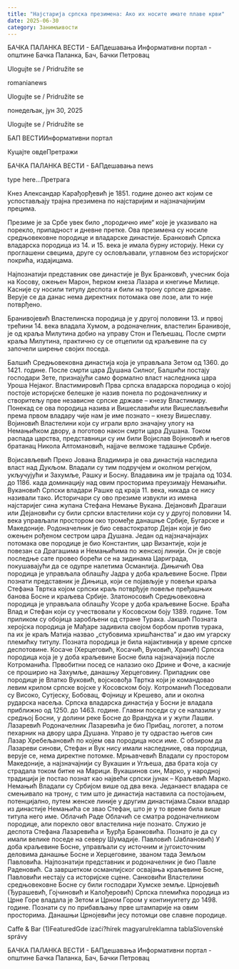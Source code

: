 ```yaml
---
title: "Најстарија српска презимена: Ако их носите имате плаве крви"
date: 2025-06-30
category: Занимљивости
---
```


БАЧКА ПАЛАНКА ВЕСТИ - БАПдешавања Информативни портал - општине Бачка Паланка, Бач, Бачки Петровац

Ulogujte se / Pridružite se

romanianews

Ulogujte se / Pridružite se

понедељак, јун 30, 2025

Ulogujte se / Pridružite se

БАП ВЕСТИИнформативни портал

Куцајте овдеПретражи

БАЧКА ПАЛАНКА ВЕСТИ - БАПдешавања news

type here...Претрага

Кнез Александар Карађорђевић је 1851. године донео акт којим се успостављају трајна презимена по најстаријим и најзначајнијим прецима.

Презиме је за Србе увек било „породично име“ које је указивало на порекло, припадност и дневне претке. Ова презимена су носиле средњовековне породице и владарске династије.
Бранковић
Српска владарска породица из 14. и 15. века је имала бурну историју. Неки су проглашени свецима, друге су ословљавали, углавном без историјског покрића, издајицама.


Најпознатији представник ове династије је Вук Бранковић, учесник боја на Косову, ожењен Марон, ћерком кнеза Лазара и кнегиње Милице. Касније су носили титулу деспота и били на трону српске државе. Верује се да данас нема директних потомака ове лозе, али то није потврђено.


Бранивојевић
Властелинска породица је у другој половини 13. и првој трећини 14. века владала Хумом, а родоначелник, властелин Бранивоје, је од краља Милутина добио на управу Стон и Пељешац.
После смрти краља Милутина, практично су се отцепили од краљевине па су започели ширење својих поседа.


Балшић
Средњовековна династија која је управљала Зетом од 1360. до 1421. године. После смрти цара Душана Силног, Балшићи постају господари Зете, признајући само формално власт наследника цара Уроша Нејаког.
Властимировић
Прва српска владарска породица о којој постоје историјске белешке је назив понела по родоначелнику и створитељу прве независне српске државе – кнезу Властимиру. Понекад се ова породица назива и Вишеславићи или Вишеслављевићи према првом владару чије нам је име познато – кнезу Вишеславу.
Војиновић
Властелини који су играли врло значајну улогу на Немањићком двору, а поготово након смрти цара Душана. Током распада царства, представници су им били Војислав Војиновић и његов братанац Никола Алтомановић, најјаче велможе тадашње Србије.












Војисављевић
Преко Јована Владимира је ова династија наследила власт над Дукљом. Владали су тим подручјем и околном регијом, укључујући и Захумље, Рашку и Босну. Владавина им је трајала од 1034. до 1186. када доминацију над овим просторима преузимају Немањићи.
Вукановић
Српски владари Рашке од краја 11. века, никада се нису називали тако. Историчари су ово презиме извукли из имена најстаријег сина жупана Стефана Немање Вукана.
Дејановић
Драгаши или Дејановићи су били српски властелини који су у другој половини 14. века управљали простором око тромеђе данашње Србије, Бугарске и Македоније. Родоначелник је био севастократор Дејан који је био ожењен рођеном сестром цара Душана.
Један од најзначајнајих потомака ове породице је био Константин, цар Византије, који је повезан са Драгашима и Немањићима по женској линији. Он је своје последње сате провео борећи се на зидинама Цариграда, покушавајући да се одупре налетима Османлија.
Дињичић
Ова породица је управљала облашћу Јадра у доба краљевине Босне. Први познати представник је Дињица, који се појављује у повељи краља Стефана Твртка којом српски краљ потврђује повеље пређашњих банова Босне и краљева Србије.
Златоносовић
Средњовековна породица је управљала облашћу Усоре у доба краљевине Босне. Браћа Влад и Стефан који су учествовали у Косовском боју 1389. године. Том приликом су обојица заробљени од стране Турака.
Јакшић
Позната херојска породица је Мађаре задивила својом борбом против турака, па их је краљ Матија назвао „стубовима хришћанства“ и дао им угарску племићку титулу.
Позната породица је била најактивнија у време српске деспотовине.
Косаче (Херцеговић, Косачић, Вуковић, Хранић)
Српска породица која је у доба краљевине Босне била најзначајнија после Котроманића. Првобитни посед се налазио око Дрине и Фоче, а касније се проширио на Захумље, данашњу Херцеговину.
Припадник ове породице је Влатко Вуковић, војсковођа Твртка који је командовао левим крилом српске војске у Косовском боју.
Котроманић
Поседовали су Високо, Сутјеску, Бобовац, Фојницу и Крешево, али и околна рударска насеља.
Српска владарска династија у Босни је владала приближно од 1250. до 1463. године. Главни поседи су се налазили у средњој Босни, у долини реке Босне до Врандука и у жупи Лашви.
Лазаревић
Родоначелник Лазаревића је био Прибац, логотет, а потом пехарник на двору цара Душана. Управо је ту одрастао његов син Лазар Хребељановић по којем ова породица носи име. С обзиром да Лазареви синови, Стефан и Вук нису имали наследнике, ова породица, верује се, нема директне потомке.
Мрњавчевић
Владали су простором Македоније, а најзначајнији су Вукашин и Угљеша, два брата која су страдала током битке на Марици. Вукашинов син, Марко, у народној традицији је постао познат као највећи српски јунак – Краљевић Марко.
Немањић
Владали су Србијом више од два века. Једанаест владара се смењивало на трону, с тим што је династија наставила са постојањем, потенцијално, путем женске линије у другим династијама.Сваки владар из династије Немањића се звао Стефан, што је у то време била више титула него име.
Облачић
Раде Облачић се сматра родоначелником породице, али порекло овог властелина није познато. Служио је деспота Стефана Лазаревића и Ђурђа Бранковића.
Познато је да су имали велике поседе на северу Шумадије.
Павловић (Јаблановић)
У доба краљевине Босне, управљали су источним и југоисточним деловима данашње Босне и Херцеговине, званом тада Земљом Павловића. Најпознатији представник и родоначелник је био Павле Раденовић. Са завршетком османлијског освајања краљевине Босне, Павловићи нестају са историјске сцене.
Санковићи
Властелини средњовековне Босне су били господари Хумске земље.
Црнојевић (Ђурашевић, Гојчиновић и Калођеровић)
Српска племићка породица из Црне Горе владала је Зетом и Црном Гором у континуитету до 1498. године. Познати су по прибављању прве штампарије на овим просторима. Данашњи Црнојевићи јесу потомци ове славне породице.

Caffe & Bar (1)FeaturedGde izaći?hírek magyarulreklamna tablaSlovenské správy

БАЧКА ПАЛАНКА ВЕСТИ - БАПдешавања Информативни портал - општине Бачка Паланка, Бач, Бачки Петровац
